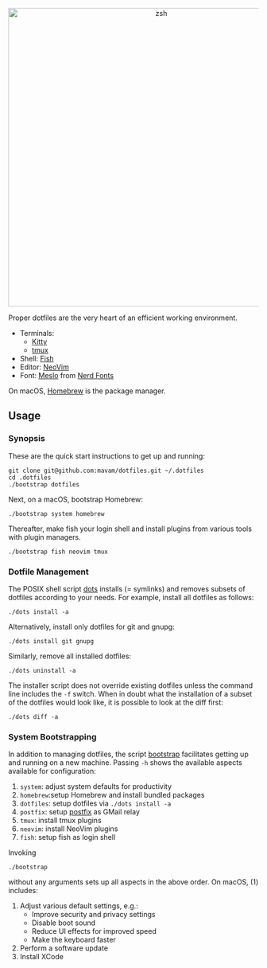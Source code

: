 <p align="center">
  <img width="600" alt="zsh" src="https://user-images.githubusercontent.com/53797/46028848-ee273b80-c0f1-11e8-9e32-a750cd84692b.png">
</p>

Proper dotfiles are the very heart of an efficient working environment.

- Terminals:
  - [Kitty](https://sw.kovidgoyal.net/kitty/)
  - [tmux](https://github.com/tmux/tmux)
- Shell: [Fish](https://fishshell.com/)
- Editor: [NeoVim](https://neovim.io/)
- Font: [Meslo](https://github.com/andreberg/Meslo-Font) from [Nerd Fonts](https://github.com/ryanoasis/nerd-fonts)

On macOS, [Homebrew](https://brew.sh) is the package manager.

## Usage

### Synopsis

These are the quick start instructions to get up and running:

    git clone git@github.com:mavam/dotfiles.git ~/.dotfiles
    cd .dotfiles
    ./bootstrap dotfiles

Next, on a macOS, bootstrap Homebrew:

    ./bootstrap system homebrew

Thereafter, make fish your login shell and install plugins from various tools
with plugin managers.

    ./bootstrap fish neovim tmux

### Dotfile Management

The POSIX shell script [dots](dots) installs (= symlinks) and removes subsets
of dotfiles according to your needs. For example, install all dotfiles as
follows:

    ./dots install -a

Alternatively, install only dotfiles for git and gnupg:

    ./dots install git gnupg

Similarly, remove all installed dotfiles:

    ./dots uninstall -a

The installer script does not override existing dotfiles unless the command
line includes the `-f` switch. When in doubt what the installation of a subset
of the dotfiles would look like, it is possible to look at the diff first:

    ./dots diff -a

### System Bootstrapping

In addition to managing dotfiles, the script [bootstrap](bootstrap) facilitates
getting up and running on a new machine. Passing `-h` shows the available
aspects available for configuration:

1. `system`: adjust system defaults for productivity
1. `homebrew`:setup Homebrew and install bundled packages
1. `dotfiles`: setup dotfiles via `./dots install -a`
1. `postfix`: setup [postfix](http://www.postfix.org) as GMail relay
1. `tmux`: install tmux plugins
1. `neovim`: install NeoVim plugins
1. `fish`: setup fish as login shell

Invoking

    ./bootstrap

without any arguments sets up all aspects in the above order. On macOS, (1)
includes:

1. Adjust various default settings, e.g.:
   - Improve security and privacy settings
   - Disable boot sound
   - Reduce UI effects for improved speed
   - Make the keyboard faster
2. Perform a software update
3. Install XCode
